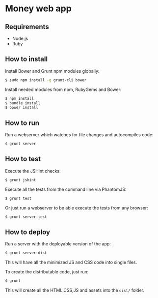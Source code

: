 #  Money web app

## Requirements

* Node.js
* Ruby

## How to install

Install Bower and Grunt npm modules globally:

```sh
$ sudo npm install -g grunt-cli bower
```

Install needed modules from npm, RubyGems and Bower:

```sh
$ npm install
$ bundle install
$ bower install
```

## How to run

Run a webserver which watches for file changes and autocompiles code:

```sh
$ grunt server
```

## How to test

Execute the JSHint checks:

```sh
$ grunt jshint
```

Execute all the tests from the command line via PhantomJS:

```sh
$ grunt test
```

Or just run a webserver to be able execute the tests from any browser:

```sh
$ grunt server:test
```

## How to deploy

Run a server with the deployable version of the app:

```sh
$ grunt server:dist
```

This will have all the minimized JS and CSS code into single files.

To create the distributable code, just run:

```sh
$ grunt
```

This will create all the HTML,CSS,JS and assets into the `dist/` folder.
